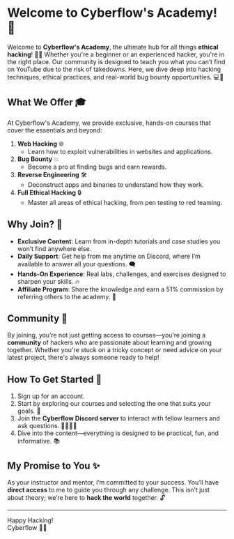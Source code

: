 # Welcome to Cyberflow's Academy! 🚀

Welcome to **Cyberflow's Academy**, the ultimate hub for all things **ethical hacking**! 🕵️‍♂️ Whether you're a beginner or an experienced hacker, you're in the right place. Our community is designed to teach you what you can’t find on YouTube due to the risk of takedowns. Here, we dive deep into hacking techniques, ethical practices, and real-world bug bounty opportunities. 💻🔐

## What We Offer 🎓

At Cyberflow's Academy, we provide exclusive, hands-on courses that cover the essentials and beyond:

1. **Web Hacking** 🌐
   - Learn how to exploit vulnerabilities in websites and applications.
2. **Bug Bounty** 💥
   - Become a pro at finding bugs and earn rewards.
3. **Reverse Engineering** 🛠️
   - Deconstruct apps and binaries to understand how they work.
4. **Full Ethical Hacking** 🔒
   - Master all areas of ethical hacking, from pen testing to red teaming.

## Why Join? 🤔

- **Exclusive Content**: Learn from in-depth tutorials and case studies you won’t find anywhere else.
- **Daily Support**: Get help from me anytime on Discord, where I’m available to answer all your questions. 🗨️
- **Hands-On Experience**: Real labs, challenges, and exercises designed to sharpen your skills. 🔥
- **Affiliate Program**: Share the knowledge and earn a 51% commission by referring others to the academy. 💸

## Community 👥

By joining, you’re not just getting access to courses—you’re joining a **community** of hackers who are passionate about learning and growing together. Whether you're stuck on a tricky concept or need advice on your latest project, there's always someone ready to help!

## How To Get Started 🏁

1. Sign up for an account.
2. Start by exploring our courses and selecting the one that suits your goals. 🎯
3. Join the **Cyberflow Discord server** to interact with fellow learners and ask questions. 🙋‍♂️🙋‍♀️
4. Dive into the content—everything is designed to be practical, fun, and informative. 📚

## My Promise to You ✨

As your instructor and mentor, I’m committed to your success. You’ll have **direct access** to me to guide you through any challenge. This isn’t just about theory; we’re here to **hack the world** together. 🔓


--- 

Happy Hacking!  
Cyberflow 👨‍💻
